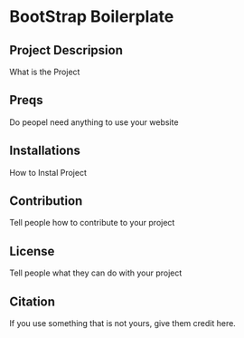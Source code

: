 # BootStrap Boilerplate
## Project Descripsion
What is the Project

## Preqs
Do peopel need anything to use your website

## Installations
How to Instal Project

## Contribution
Tell people how to contribute to your project

## License
Tell people what they can do with your project

## Citation
If you use something that is not yours, give them credit here.